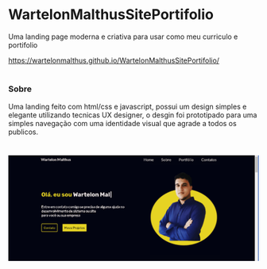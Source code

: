 # WartelonMalthusSitePortifolio


<p>
Uma landing page moderna e criativa para usar como meu curriculo e portifolio 

https://wartelonmalthus.github.io/WartelonMalthusSitePortifolio/
</p>

# <h3>Sobre</h3>

<p>
    Uma landing feito com html/css e javascript, possui um design simples e elegante utilizando tecnicas UX designer, o desgin foi prototipado para uma simples navegação com uma identidade visual que agrade a todos os publicos.
</p>

<h1 align="center">
  <img alt="Readme" title="Readme" src="./github/portfolio.gif" />
</h1>


